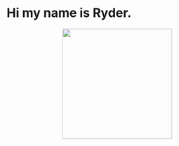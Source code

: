# Hi my name is Ryder.

<p align="center">
  <img width="250" src="https://media1.giphy.com/media/v1.Y2lkPTc5MGI3NjExMnVtNWdtNmtxMjRkZ285dHo2cDlhc2hwZHlobWJmdWg3cnp1cjJxMSZlcD12MV9pbnRlcm5hbF9naWZfYnlfaWQmY3Q9Zw/cOWNOL1Q0oXEV2Z2vH/giphy.gif">
</p>



